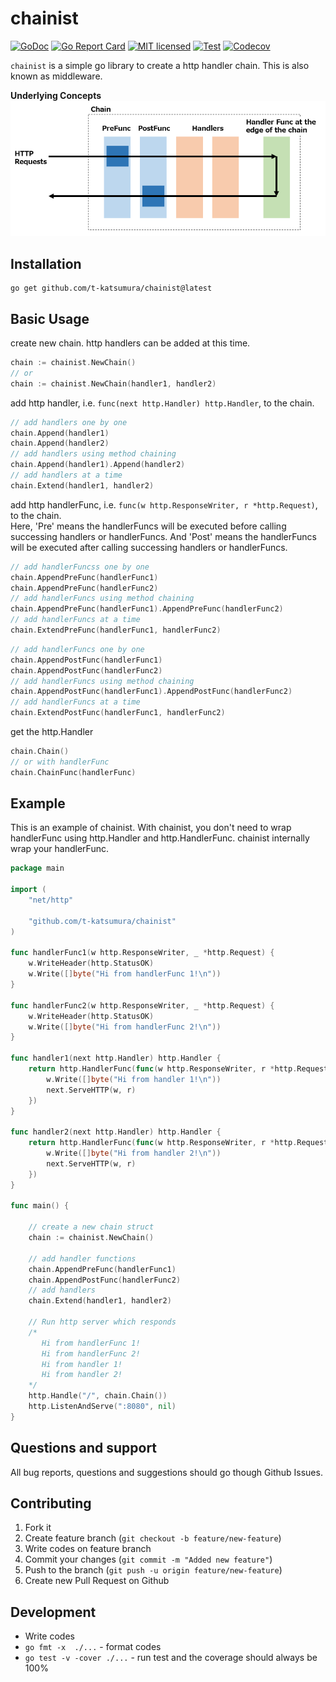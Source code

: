# chainist

[![GoDoc](https://godoc.org/github.com/t-katsumura/chainist?status.svg)](http://godoc.org/github.com/t-katsumura/chainist)
[![Go Report Card](https://goreportcard.com/badge/github.com/t-katsumura/chainist)](https://goreportcard.com/report/github.com/t-katsumura/chainist)
[![MIT licensed](https://img.shields.io/badge/license-MIT-blue.svg)](./LICENSE)
[![Test](https://github.com/t-katsumura/chainist/actions/workflows/test.yml/badge.svg?branch=main)](https://github.com/t-katsumura/chainist/actions/workflows/test.yml?query=branch%3Amain)
[![Codecov](https://codecov.io/gh/t-katsumura/chainist/branch/main/graph/badge.svg?token=P5J4J1F6RN)](https://codecov.io/gh/t-katsumura/chainist)


`chainist` is a simple go library to create a http handler chain. This is also known as middleware.

**Underlying Concepts**
![concepts.png](/docs/images/concepts.png)

## Installation

```
go get github.com/t-katsumura/chainist@latest
```

## Basic Usage

create new chain. http handlers can be added at this time.

```go
chain := chainist.NewChain()
// or
chain := chainist.NewChain(handler1, handler2)
```

add http handler, i.e. `func(next http.Handler) http.Handler`, to the chain.

```go
// add handlers one by one
chain.Append(handler1)
chain.Append(handler2)
// add handlers using method chaining 
chain.Append(handler1).Append(handler2)
// add handlers at a time
chain.Extend(handler1, handler2)
```

add http handlerFunc, i.e. `func(w http.ResponseWriter, r *http.Request)`, to the chain.  
Here, 'Pre' means the handlerFuncs will be executed before calling successing handlers or handlerFuncs. And 'Post' means the handlerFuncs will be executed after calling successing handlers or handlerFuncs.

```go
// add handlerFuncss one by one
chain.AppendPreFunc(handlerFunc1)
chain.AppendPreFunc(handlerFunc2)
// add handlerFuncs using method chaining 
chain.AppendPreFunc(handlerFunc1).AppendPreFunc(handlerFunc2)
// add handlerFuncs at a time
chain.ExtendPreFunc(handlerFunc1, handlerFunc2)
```

```go
// add handlerFuncs one by one
chain.AppendPostFunc(handlerFunc1)
chain.AppendPostFunc(handlerFunc2)
// add handlerFuncs using method chaining 
chain.AppendPostFunc(handlerFunc1).AppendPostFunc(handlerFunc2)
// add handlerFuncs at a time
chain.ExtendPostFunc(handlerFunc1, handlerFunc2)
```

get the http.Handler

```go
chain.Chain()
// or with handlerFunc
chain.ChainFunc(handlerFunc)
```

## Example

This is an example of chainist.
With chainist, you don't need to wrap handlerFunc using http.Handler and http.HandlerFunc. chainist internally wrap your handlerFunc.

```go
package main

import (
    "net/http"

    "github.com/t-katsumura/chainist"
)

func handlerFunc1(w http.ResponseWriter, _ *http.Request) {
    w.WriteHeader(http.StatusOK)
    w.Write([]byte("Hi from handlerFunc 1!\n"))
}

func handlerFunc2(w http.ResponseWriter, _ *http.Request) {
    w.WriteHeader(http.StatusOK)
    w.Write([]byte("Hi from handlerFunc 2!\n"))
}

func handler1(next http.Handler) http.Handler {
    return http.HandlerFunc(func(w http.ResponseWriter, r *http.Request) {
        w.Write([]byte("Hi from handler 1!\n"))
        next.ServeHTTP(w, r)
    })
}

func handler2(next http.Handler) http.Handler {
    return http.HandlerFunc(func(w http.ResponseWriter, r *http.Request) {
        w.Write([]byte("Hi from handler 2!\n"))
        next.ServeHTTP(w, r)
    })
}

func main() {

    // create a new chain struct
    chain := chainist.NewChain()

    // add handler functions
    chain.AppendPreFunc(handlerFunc1)
    chain.AppendPostFunc(handlerFunc2)
    // add handlers
    chain.Extend(handler1, handler2)

    // Run http server which responds
    /*
       Hi from handlerFunc 1!
       Hi from handlerFunc 2!
       Hi from handler 1!
       Hi from handler 2!
    */
    http.Handle("/", chain.Chain())
    http.ListenAndServe(":8080", nil)
}
```

## Questions and support
All bug reports, questions and suggestions should go though Github Issues.

## Contributing
1. Fork it
1. Create feature branch (`git checkout -b feature/new-feature`)
1. Write codes on feature branch
1. Commit your changes (`git commit -m "Added new feature"`)
1. Push to the branch (`git push -u origin feature/new-feature`)
1. Create new Pull Request on Github

## Development
- Write codes
- `go fmt -x  ./...` - format codes
- `go test -v -cover ./...` - run test and the coverage should always be 100%
